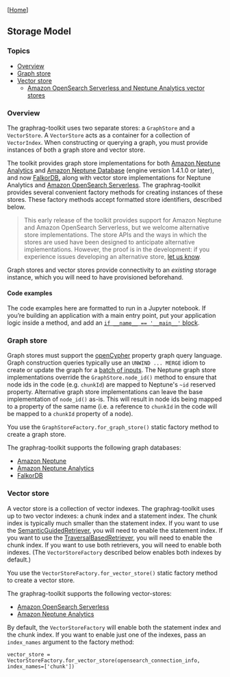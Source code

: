 [[Home](./)]

## Storage Model

### Topics

- [Overview](#overview)
- [Graph store](#graph-store)
- [Vector store](#vector-store)
  - [Amazon OpenSearch Serverless and Neptune Analytics vector stores](#amazon-opensearch-serverless-and-neptune-analytics-vector-stores)

### Overview

The graphrag-toolkit uses two separate stores: a `GraphStore` and a `VectorStore`. A `VectorStore` acts as a container for a collection of `VectorIndex`. When constructing or querying a graph, you must provide instances of both a graph store and vector store.

The toolkit provides graph store implementations for both [Amazon Neptune Analytics](https://docs.aws.amazon.com/neptune-analytics/latest/userguide/what-is-neptune-analytics.html) and [Amazon Neptune Database](https://docs.aws.amazon.com/neptune/latest/userguide/intro.html) (engine version 1.4.1.0 or later), and now [FalkorDB](https://docs.falkordb.com/)**,** along with vector store implementations for Neptune Analytics and [Amazon OpenSearch Serverless](https://docs.aws.amazon.com/opensearch-service/latest/developerguide/serverless.html). The graphrag-toolkit provides several convenient factory methods for creating instances of these stores. These factory methods accept formatted store identifiers, described below.

> This early release of the toolkit provides support for Amazon Neptune and Amazon OpenSearch Serverless, but we welcome alternative store implementations. The store APIs and the ways in which the stores are used have been designed to anticipate alternative implementations. However, the proof is in the development: if you experience issues developing an alternative store, [let us know](https://github.com/awslabs/graphrag-toolkit/issues).

Graph stores and vector stores provide connectivity to an *existing* storage instance, which you will need to have provisioned beforehand.

#### Code examples

The code examples here are formatted to run in a Jupyter notebook. If you’re building an application with a main entry point, put your application logic inside a method, and add an [`if __name__ == '__main__'` block](./faq.md#runtimeerror-please-use-nest_asyncioapply-to-allow-nested-event-loops).

### Graph store

Graph stores must support the [openCypher](https://opencypher.org/) property graph query language. Graph construction queries typically use an `UNWIND ... MERGE` idiom to create or update the graph for a [batch of inputs](https://docs.aws.amazon.com/neptune-analytics/latest/userguide/best-practices-content.html#best-practices-content-14). The Neptune graph store implementations override the `GraphStore.node_id()` method to ensure that node ids in the code (e.g. `chunkId`) are mapped to Neptune's `~id` reserved property. Alternative graph store implementations can leave the base implementation of `node_id()` as-is. This will result in node ids being mapped to a property of the same name (i.e. a reference to `chunkId` in the code will be mapped to a `chunkId` property of a node).

You use the `GraphStoreFactory.for_graph_store()` static factory method to create a graph store.

The graphrag-toolkit supports the following graph databases:

  - [Amazon Neptune](./graph-store-neptune-db.md)
  - [Amazon Neptune Analytics](./graph-store-neptune-analytics.md)
  - [FalkorDB](./graph-store-falkor-db.md)

### Vector store

A vector store is a collection of vector indexes. The graphrag-toolkit uses up to two vector indexes: a chunk index and a statement index. The chunk index is typically much smaller than the statement index. If you want to use the [SemanticGuidedRetriever](./querying.md#semanticguidedretriever), you will need to enable the statement index. If you want to use the [TraversalBasedRetriever](./querying.md#traversalbasedretriever), you will need to enable the chunk index. If you want to use both retrievers, you will need to enable both indexes. (The `VectorStoreFactory` described below enables both indexes by default.)

You use the `VectorStoreFactory.for_vector_store()` static factory method to create a vector store.

The graphrag-toolkit supports the following vector-stores:

  - [Amazon OpenSearch Serverless](./vector-store-opensearch-serverless.md)
  - [Amazon Neptune Analytics](./vector-store-neptune-analytics.md)

By default, the `VectorStoreFactory` will enable both the statement index and the chunk index. If you want to enable just one of the indexes, pass an `index_names` argument to the factory method:

```
vector_store = VectorStoreFactory.for_vector_store(opensearch_connection_info, index_names=['chunk'])
```

